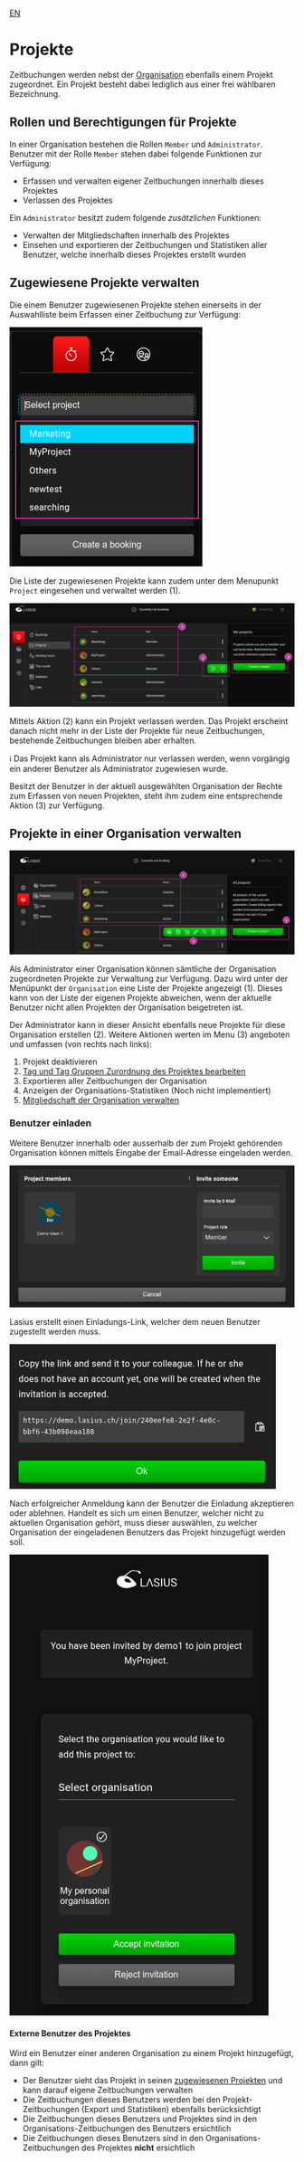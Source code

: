 [EN](Projects.md)

# Projekte

Zeitbuchungen werden nebst der [Organisation](DE%3AOrganisations.md) ebenfalls einem Projekt zugeordnet. Ein Projekt besteht dabei lediglich aus einer frei wählbaren Bezeichnung.


## Rollen und Berechtigungen für Projekte

In einer Organisation bestehen die Rollen `Member` und `Administrator`. Benutzer mit der Rolle `Member` stehen dabei folgende Funktionen zur Verfügung:

- Erfassen und verwalten eigener Zeitbuchungen innerhalb dieses Projektes
- Verlassen des Projektes

Ein `Administrator` besitzt zudem folgende *zusätzlichen* Funktionen:

- Verwalten der Mitgliedschaften innerhalb des Projektes
- Einsehen und exportieren der Zeitbuchungen und Statistiken aller Benutzer, welche innerhalb dieses Projektes erstellt wurden

## Zugewiesene Projekte verwalten

Die einem Benutzer zugewiesenen Projekte stehen einerseits in der Auswahlliste beim Erfassen einer Zeitbuchung zur Verfügung:

![Projektliste beim Erfassen einer Zeitbuchung](images/Lasius_TimeBooking_Projects.png)

Die Liste der zugewiesenen Projekte kann zudem unter dem Menupunkt `Project` eingesehen und verwaltet werden (1).

![Zugewiesene Projekte verwalten](images/Lasius_OwnProjects_Manage.png)

Mittels Aktion (2) kann ein Projekt verlassen werden. Das Projekt erscheint danach nicht mehr in der Liste der Projekte für neue Zeitbuchungen, bestehende Zeitbuchungen bleiben aber erhalten.

ℹ️ Das Projekt kann als Administrator nur verlassen werden, wenn vorgängig ein anderer Benutzer als Administrator zugewiesen wurde.

Besitzt der Benutzer in der aktuell ausgewählten Organisation der Rechte zum Erfassen von neuen Projekten, steht ihm zudem eine entsprechende Aktion (3) zur Verfügung.

## Projekte in einer Organisation verwalten

![Organisations-Projekte verwalten](images/Lasius_Projects_Manage.png)

Als Administrator einer Organisation können sämtliche der Organisation zugeordneten Projekte zur Verwaltung zur Verfügung. Dazu wird unter der Menüpunkt der `Organisation` eine Liste der Projekte angezeigt (1). Dieses kann von der Liste der eigenen Projekte abweichen, wenn der aktuelle Benutzer nicht allen Projekten der Organisation beigetreten ist.

Der Administrator kann in dieser Ansicht ebenfalls neue Projekte für diese Organisation erstellen (2).
Weitere Aktionen werten im Menu (3) angeboten und umfassen (von rechts nach links):
1. Projekt deaktivieren
2. [Tag und Tag Gruppen Zurordnung des Projektes bearbeiten](DE%3ATags.md#erfassen-von-tags-und-tag-gruppen)
3. Exportieren aller Zeitbuchungen der Organisation
4. Anzeigen der Organisations-Statistiken (Noch nicht implementiert)
5. [Mitgliedschaft der Organisation verwalten](#benutzer-einladen)

### Benutzer einladen

Weitere Benutzer innerhalb oder ausserhalb der zum Projekt gehörenden Organisation können mittels Eingabe der Email-Adresse eingeladen werden.

![Verwalten Projekt-Mitglieder](images/Lasius_Projects_Invite.png)

Lasius erstellt einen Einladungs-Link, welcher dem neuen Benutzer zugestellt werden muss.

![Projekt Einaldungslink](images/Lasius_Projects_Invitation_Link.png)

Nach erfolgreicher Anmeldung kann der Benutzer die Einladung akzeptieren oder ablehnen. Handelt es sich um einen Benutzer, welcher nicht zu aktuellen Organisation gehört, muss dieser auswählen, zu welcher Organisation der eingeladenen Benutzers das Projekt hinzugefügt werden soll.

![Projekteinladung akzeptieren](images/Lasius_Projects_Invitation.png)

#### Externe Benutzer des Projektes

Wird ein Benutzer einer anderen Organisation zu einem Projekt hinzugefügt, dann gilt:

- Der Benutzer sieht das Projekt in seinen [zugewiesenen Projekten](#zugewiesene-projekte-verwalten) und kann darauf eigene Zeitbuchungen verwalten
- Die Zeitbuchungen dieses Benutzers werden bei den Projekt-Zeitbuchungen (Export und Statistiken) ebenfalls berücksichtigt
- Die Zeitbuchungen dieses Benutzers und Projektes sind in den Organisations-Zeitbuchungen des Benutzers ersichtlich
- Die Zeitbuchungen dieses Benutzers sind in den Organisations-Zeitbuchungen des Projektes **nicht** ersichtlich
